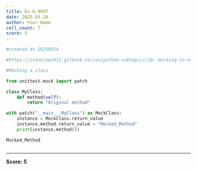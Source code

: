 ```yaml
---
title: Ex-6-9997
date: 2025-03-26
author: Your Name
cell_count: 7
score: 5
---
```


```python
#created at 20250314
```


```python
#https://stevejoe1412.gitbook.io/ssn/python-subtopics/10.-mocking-in-unit-tests
```


```python
#Mocking a class
```


```python
from unittest.mock import patch
```


```python
class MyClass:
    def method(self):
        return "Original method"
```


```python
with patch("__main__.MyClass") as MockClass:
    instance = MockClass.return_value
    instance.method.return_value = "Mocked_Method"
    print(instance.method())
```

    Mocked_Method



```python

```


---
**Score: 5**